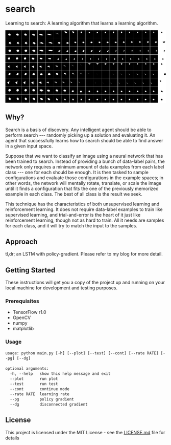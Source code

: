 # search

Learning to search: A learning algorithm that learns a learning algorithm.

<p align="center"><img src="/result.png?raw=true" width="750"></p>

## Why?

Search is a basis of discovery. Any intelligent agent should be able to perform search --- randomly picking up a solution and evaluating it. An agent that successfully learns how to search should be able to find answer in a given input space. 

Suppose that we want to classify an image using a neural network that has been trained to search. Instead of providing a bunch of data-label pairs, the network only requires a minimum amount of data examples from each label class --- one for each should be enough. It is then tasked to sample configurations and evaluate those configurations in the example spaces; in other words, the network will mentally rotate, translate, or scale the image until it finds a configuration that fits the one of the previously memorized example in each class. The best of all class is the result we seek. 

This technique has the characteristics of both unsupervised learning and reinforcement learning. It does not require data-label examples to train like supervised learning, and trial-and-error is the heart of it just like reinforcement learning, though not as hard to train. All it needs are samples for each class, and it will try to match the input to the samples.

## Approach

tl,dr; an LSTM with policy-gradient.
Please refer to my blog for more detail.

## Getting Started

These instructions will get you a copy of the project up and running on your local machine for development and testing purposes.

### Prerequisites

* TensorFlow r1.0
* OpenCV
* numpy
* matplotlib

### Usage

```
usage: python main.py [-h] [--plot] [--test] [--cont] [--rate RATE] [--pg] [--dg]

optional arguments:
  -h, --help   show this help message and exit
  --plot       run plot
  --test       run test
  --cont       continue mode
  --rate RATE  learning rate
  --pg         policy gradient
  --dg         disconnected gradient
```

## License

This project is licensed under the MIT License - see the [LICENSE.md](LICENSE.md) file for details
